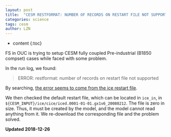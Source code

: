 ```yaml
---
layout: post
title:  "CESM RESTFORMAT: NUMBER OF RECORDS ON RESTART FILE NOT SUPPORTED"
categories: science
tags: cesm
author: LZN
---
```


* content
{:toc}

FS in OUC is trying to setup CESM fully coupled Pre-industrial (B1850 compset) cases while faced with some problem.

In the run log, we found:

>ERROR: restformat: number of records on restart file not supported

By searching, [the error seems to come from the ice restart file](https://bb.cgd.ucar.edu/port-validation-runtime-failure-error-restformat-number-records-restart-file-not-supported).

We then checked the default restart file, which can be located in `ice_in`, in `${CESM_INPUT}/ice/cice/iced.0001-01-01.gx1v6_20080212`. The file is zero in size. Thus, it must be created by the model, and the model cannot read anything from it. We re-download the corresponding file and the problem solved.

**Updated 2018-12-26**

